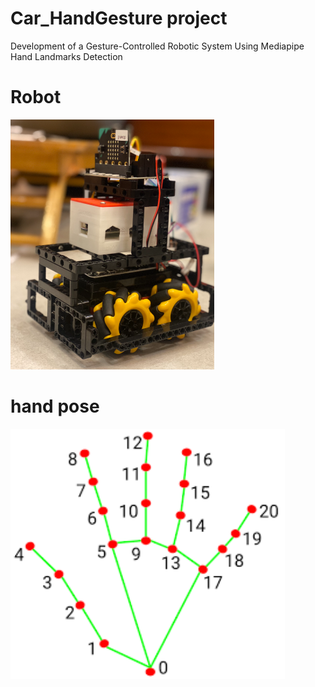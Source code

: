 # Car_HandGesture project

Development of a Gesture-Controlled Robotic System Using Mediapipe Hand Landmarks Detection

# Robot
<img src="https://github.com/Tr6r/Car_HandGesture/blob/main/Image/robot%20-%20Copy.png" style="height:400px"/>

# hand pose


<img src="https://github.com/Tr6r/Car_HandGesture/blob/main/Image/hand.png" style="height:400px"/>
